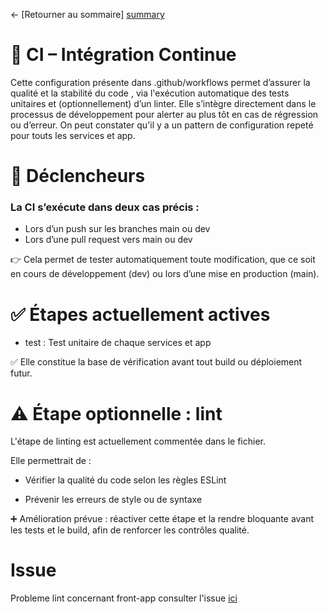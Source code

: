 ← [Retourner au sommaire] [summary]

# 🧪 CI – Intégration Continue
Cette configuration présente dans .github/workflows permet d’assurer la qualité et la stabilité du code , via l'exécution automatique des tests unitaires et (optionnellement) d’un linter.
Elle s’intègre directement dans le processus de développement pour alerter au plus tôt en cas de régression ou d’erreur.
On peut constater qu'il y a un pattern de configuration repeté pour touts les services et app.

# 🔁 Déclencheurs
### La CI s’exécute dans deux cas précis :

- Lors d’un push sur les branches main ou dev
- Lors d’une pull request vers main ou dev

👉 Cela permet de tester automatiquement toute modification, que ce soit en cours de développement (dev) ou lors d’une mise en production (main).

# ✅ Étapes actuellement actives

- test : Test unitaire de chaque services et app

✅ Elle constitue la base de vérification avant tout build ou déploiement futur.

# ⚠️ Étape optionnelle : lint
L'étape de linting est actuellement commentée dans le fichier.

Elle permettrait de :
- Vérifier la qualité du code selon les règles ESLint

- Prévenir les erreurs de style ou de syntaxe

➕ Amélioration prévue : réactiver cette étape et la rendre bloquante avant les tests et le build, afin de renforcer les contrôles qualité.

# Issue

Probleme lint concernant front-app consulter l'issue [ici]

[ici]: ../development/linting.md
[summary]: ../README.md
